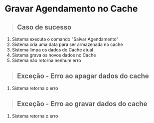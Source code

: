 # Gravar Agendamento no Cache

> ## Caso de sucesso
1. Sistema executa o comando "Salvar Agendamento"
2. Sistema cria uma data para ser armazenada no cache
3. Sistema limpa os dados do Cache atual
4. Sistema grava os novos dados no Cache
5. Sistema não retorna nenhum erro

> ## Exceção - Erro ao apagar dados do cache
1. Sistema retorna o erro

> ## Exceção - Erro ao gravar dados do cache
1. Sistema retorna o erro